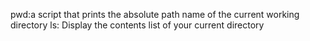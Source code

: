pwd:a script that prints the absolute path name of the current working directory
ls: Display the contents list of your current directory
